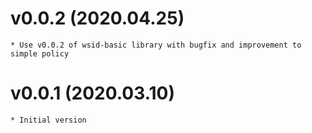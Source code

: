 # v0.0.2 (2020.04.25)
    * Use v0.0.2 of wsid-basic library with bugfix and improvement to simple policy
# v0.0.1 (2020.03.10)
    * Initial version
